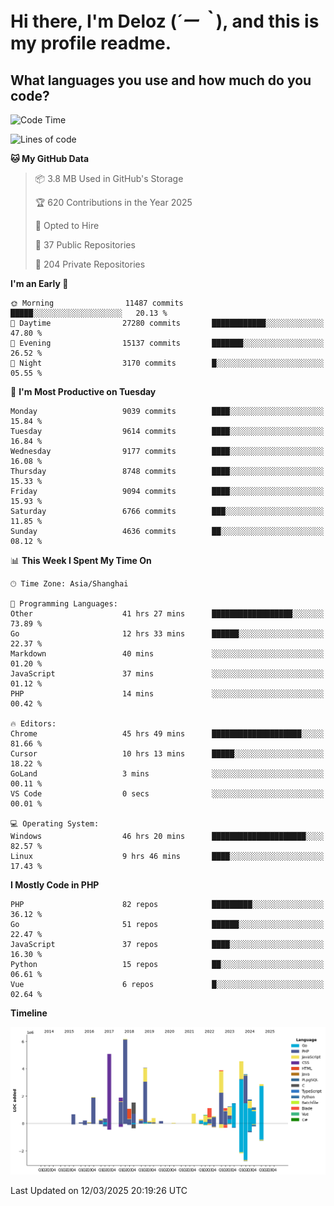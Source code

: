 # **Hi there, I'm Deloz (*´ー｀*), and this is my profile readme.**

## **What languages you use and how much do you code?**

<!--START_SECTION:waka-->
![Code Time](http://img.shields.io/badge/Code%20Time-5%2C885%20hrs%2055%20mins-blue)

![Lines of code](https://img.shields.io/badge/From%20Hello%20World%20I%27ve%20Written-49.4%20million%20lines%20of%20code-blue)

**🐱 My GitHub Data** 

> 📦 3.8 MB Used in GitHub's Storage 
 > 
> 🏆 620 Contributions in the Year 2025
 > 
> 💼 Opted to Hire
 > 
> 📜 37 Public Repositories 
 > 
> 🔑 204 Private Repositories 
 > 
**I'm an Early 🐤** 

```text
🌞 Morning                11487 commits       █████░░░░░░░░░░░░░░░░░░░░   20.13 % 
🌆 Daytime                27280 commits       ████████████░░░░░░░░░░░░░   47.80 % 
🌃 Evening                15137 commits       ███████░░░░░░░░░░░░░░░░░░   26.52 % 
🌙 Night                  3170 commits        █░░░░░░░░░░░░░░░░░░░░░░░░   05.55 % 
```
📅 **I'm Most Productive on Tuesday** 

```text
Monday                   9039 commits        ████░░░░░░░░░░░░░░░░░░░░░   15.84 % 
Tuesday                  9614 commits        ████░░░░░░░░░░░░░░░░░░░░░   16.84 % 
Wednesday                9177 commits        ████░░░░░░░░░░░░░░░░░░░░░   16.08 % 
Thursday                 8748 commits        ████░░░░░░░░░░░░░░░░░░░░░   15.33 % 
Friday                   9094 commits        ████░░░░░░░░░░░░░░░░░░░░░   15.93 % 
Saturday                 6766 commits        ███░░░░░░░░░░░░░░░░░░░░░░   11.85 % 
Sunday                   4636 commits        ██░░░░░░░░░░░░░░░░░░░░░░░   08.12 % 
```


📊 **This Week I Spent My Time On** 

```text
🕑︎ Time Zone: Asia/Shanghai

💬 Programming Languages: 
Other                    41 hrs 27 mins      ██████████████████░░░░░░░   73.89 % 
Go                       12 hrs 33 mins      ██████░░░░░░░░░░░░░░░░░░░   22.37 % 
Markdown                 40 mins             ░░░░░░░░░░░░░░░░░░░░░░░░░   01.20 % 
JavaScript               37 mins             ░░░░░░░░░░░░░░░░░░░░░░░░░   01.12 % 
PHP                      14 mins             ░░░░░░░░░░░░░░░░░░░░░░░░░   00.42 % 

🔥 Editors: 
Chrome                   45 hrs 49 mins      ████████████████████░░░░░   81.66 % 
Cursor                   10 hrs 13 mins      █████░░░░░░░░░░░░░░░░░░░░   18.22 % 
GoLand                   3 mins              ░░░░░░░░░░░░░░░░░░░░░░░░░   00.11 % 
VS Code                  0 secs              ░░░░░░░░░░░░░░░░░░░░░░░░░   00.01 % 

💻 Operating System: 
Windows                  46 hrs 20 mins      █████████████████████░░░░   82.57 % 
Linux                    9 hrs 46 mins       ████░░░░░░░░░░░░░░░░░░░░░   17.43 % 
```

**I Mostly Code in PHP** 

```text
PHP                      82 repos            █████████░░░░░░░░░░░░░░░░   36.12 % 
Go                       51 repos            ██████░░░░░░░░░░░░░░░░░░░   22.47 % 
JavaScript               37 repos            ████░░░░░░░░░░░░░░░░░░░░░   16.30 % 
Python                   15 repos            ██░░░░░░░░░░░░░░░░░░░░░░░   06.61 % 
Vue                      6 repos             █░░░░░░░░░░░░░░░░░░░░░░░░   02.64 % 
```



**Timeline**

![Lines of Code chart](https://raw.githubusercontent.com/deloz/deloz/main/assets/bar_graph.png)


 Last Updated on 12/03/2025 20:19:26 UTC
<!--END_SECTION:waka-->
